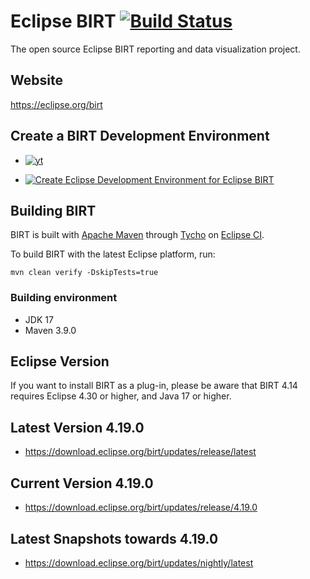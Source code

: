 # Eclipse BIRT [![Build Status](https://github.com/eclipse-birt/birt/workflows/CI/badge.svg)](https://github.com/eclipse-birt/birt/actions)
The open source Eclipse BIRT reporting and data visualization project. 

## Website
https://eclipse.org/birt  

## Create a BIRT Development Environment
* [![yt](https://user-images.githubusercontent.com/180969/143874274-9221c016-846b-4e60-8e06-7f90cb72fc8f.png)](https://www.youtube.com/watch?v=FqfrG2I0AIw)

* [![Create Eclipse Development Environment for Eclipse BIRT](https://download.eclipse.org/oomph/www/setups/svg/birt.svg)](https://www.eclipse.org/setups/installer/?url=https://raw.githubusercontent.com/eclipse/birt/master/build/org.eclipse.birt.releng/BIRTConfiguration.setup&show=true "Click to open Eclipse-Installer Auto Launch or drag into your running installer")

## Building BIRT
BIRT is built with [Apache Maven](http://maven.apache.org) through [Tycho](https://github.com/eclipse/tycho) on [Eclipse CI](https://ci.eclipse.org/birt).

To build BIRT with the latest Eclipse platform, run:

    mvn clean verify -DskipTests=true
    
### Building environment
* JDK 17
* Maven 3.9.0

## Eclipse Version
If you want to install BIRT as a plug-in, please be aware that BIRT 4.14 requires Eclipse 4.30 or higher, and Java 17 or higher.

## Latest Version 4.19.0
* https://download.eclipse.org/birt/updates/release/latest

## Current Version 4.19.0
* https://download.eclipse.org/birt/updates/release/4.19.0

## Latest Snapshots towards 4.19.0
* https://download.eclipse.org/birt/updates/nightly/latest

